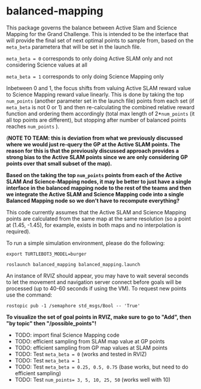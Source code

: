 # balanced-mapping

This package governs the balance between Active Slam and Science Mapping for the Grand Challenge.  This is intended to be the interface that will provide the final set of next optimal points to sample from, based on the ```meta_beta``` parametera that will be set in the launch file.

```meta_beta = 0``` corresponds to only doing Active SLAM only and not considering Science values at all

```meta_beta = 1``` corresponds to only doing Science Mapping only 

Inbetween 0 and 1, the focus shifts from valuing Active SLAM reward value to Science Mapping reward value linearly.  This is done by taking the top ```num_points``` (another parameter set in the launch file) points from each set (if ```meta_beta``` is not 0 or 1) and then re-calculating the combined relative reward function and ordering them accordingly (total max length of 2*```num_points```  (it all top points are different), but stopping after number of balanced points reaches ```num_points``` ). 

(**NOTE TO TEAM: this is deviation from what we previously discussed where we would just re-query the GP at the Active SLAM points.  The reason for this is that the previously discussed approach provides a strong bias to the Active SLAM points since we are only considering GP points over that small subset of the map).**

**Based on the taking the top ```num_points``` points from each of the Active SLAM And Science-Mapping nodes, it may be better to just have a single interface in the balanced mapping node to the rest of the teams and then we integrate the Active SLAM and Science Mapping code into a single Balanced Mapping node so we don't have to recompute everything?**

This code currently assumes that the Active SLAM and Science Mapping points are calculated from the same map at the same resolution (so a point at (1.45, -1.45), for example, exists in both maps and no interpolation is required).  

To run a simple simulation environment, please do the following:

```export TURTLEBOT3_MODEL=burger```

```roslaunch balanced_mapping balanced_mapping.launch```

An instance of RVIZ should appear, you may have to wait several seconds to let the movement and navigation server connect before goals will be processed (up to 40-60 seconds if using the VM).  To request new points use the command:

```rostopic pub -1 /semaphore std_msgs/Bool -- 'True'```

**To visualize the set of goal points in RVIZ, make sure to go to "Add", then "by topic" then "/possible_points"!**

* TODO: import final Science Mapping code
* TODO: efficient sampling from SLAM map value at GP points
* TODO: efficient sampling from GP map values at SLAM points
* TODO: Test ```meta_beta = 0``` (works and tested in RVIZ)  
* TODO: Test ```meta_beta = 1``` 
* TODO: Test ```meta_beta = 0.25, 0.5, 0.75``` (base works, but need to do efficient sampling)
* TODO: Test ```num_points= 3, 5, 10, 25, 50``` (works well with 10)
